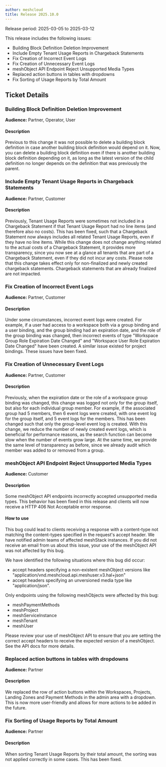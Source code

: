 ```yaml
---
author: meshcloud
title: Release 2025.10.0
---
```


Release period: 2025-03-05 to 2025-03-12

This release includes the following issues:
* Building Block Definition Deletion Improvement
* Include Empty Tenant Usage Reports in Chargeback Statements
* Fix Creation of Incorrect Event Logs
* Fix Creation of Unnecessary Event Logs
* meshObject API Endpoint Reject Unsupported Media Types
* Replaced action buttons in tables with dropdowns
* Fix Sorting of Usage Reports by Total Amount
<!--truncate-->

## Ticket Details
### Building Block Definition Deletion Improvement
**Audience:** Partner, Operator, User


#### Description
Previous to this change it was not possible to delete a building block definition
in case another building block definition would depend on it. Now, you can delete 
a building block definition even if there is another building block definition 
depending on it, as long as the latest version of the child definition no longer
depends on the definition that was previously the parent.

### Include Empty Tenant Usage Reports in Chargeback Statements
**Audience:** Partner, Customer


#### Description
Previously, Tenant Usage Reports were sometimes not included in a
Chargeback Statement if that Tenant Usage Report had no line items (and
therefore also no costs). This has been fixed, such that a Chargeback
Statement now always includes all related Tenant Usage Reports, even if they
have no line items.
While this change does not change anything related to the actual costs of a
Chargeback Statement, it provides more transparency, since you now see at a
glance all tenants that are part of a Chargeback Statement, even if they did
not incur any costs.
Please note that this change takes effect only for non-finalized and newly created
chargeback statements. Chargeback statements that are already finalized are
not impacted.

### Fix Creation of Incorrect Event Logs
**Audience:** Partner, Customer


#### Description
Under some circumstances, incorrect event logs were created.
For example, if a user had access to a workspace both via a group binding and a user
binding, and the group binding had an expiration date, and the role of the
group binding was changed, then incorrect events of type "Workspace Group Role
Expiration Date Changed" and "Workspace User Role Expiration Date Changed" have
been created. A similar issue existed for project bindings.
These issues have been fixed.

### Fix Creation of Unnecessary Event Logs
**Audience:** Partner, Customer


#### Description
Previously, when the expiration date or the role of a workspace group binding
was changed, this change was logged not only for the group itself, but also for
each individual group member. For example, if the associated group had 5
members, then 6 event logs were created, with one event log for the group
itself, and 5 event logs for the members. This has been changed such that
only the group-level event log is created.
With this change, we reduce the number of newly created event logs, which is
beneficial for performance reasons, as the search function can become slow when
the number of events grow large. At the same time, we provide the same level of
transparency as before, since we already audit which member was added to or
removed from a group.

### meshObject API Endpoint Reject Unsupported Media Types
**Audience:** Customer


#### Description
Some meshObject API endpoints incorrectly accepted unsupported media types.
This behavior has been fixed in this release and clients will now receive a HTTP 406 Not Acceptable error response.

#### How to use
This bug could lead to clients receiving a response with a content-type not matching the content-types specified
in the request's accept header. We have notified admin teams of affected meshStack instances. If you did not receive
an email from us about this issue, your use of the meshObject API was not affected by this bug.

We have identified the following situations where this bug did occur:

- accept headers specifying a non-existent meshObject versions like "application/vnd.meshcloud.api.meshuser.v3.hal+json" 
- accept headers specifying an unversioned media type like "application/json".

Only endpoints using the following meshObjects were affected by this bug:

- meshPaymentMethods
- meshProject
- meshServiceInstance
- meshTenant
- meshUser

Please review your use of meshObject API to ensure that you are setting the correct accept headers to receive
the expected version of a meshObject. See the API docs for more details.

### Replaced action buttons in tables with dropdowns
**Audience:** Partner


#### Description
We replaced the row of action buttons within the Workspaces, Projects, Landing Zones and Payment Methods in the admin area with a dropdown.
This is now more user-friendly and allows for more actions to be added in the future.

### Fix Sorting of Usage Reports by Total Amount
**Audience:** Partner


#### Description
When sorting Tenant Usage Reports by their total amount, the sorting was not
applied correctly in some cases. This has been fixed.

